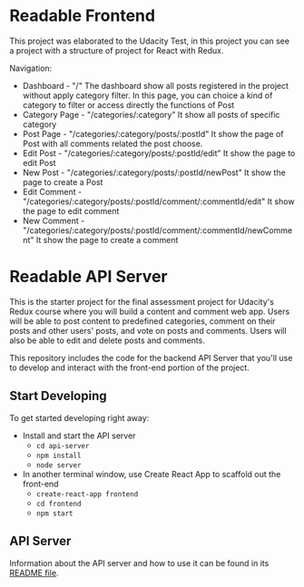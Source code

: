 # Readable Frontend

This project was elaborated to the Udacity Test, in this project you can see a project with a structure of project for React with Redux. 

Navigation:

* Dashboard - "/"
  The dashboard show all posts registered in the project without apply category filter.
  In this page, you can choice a kind of category to filter or access directly the functions of Post
* Category Page - "/categories/:category"
  It show all posts of specific category
* Post Page - "/categories/:category/posts/:postId"
  It show the page of Post with all comments related the post choose.
* Edit Post - "/categories/:category/posts/:postId/edit"
  It show the page to edit Post
* New Post - "/categories/:category/posts/:postId/newPost"
  It show the page to create a Post
* Edit Comment - "/categories/:category/posts/:postId/comment/:commentId/edit"
  It show the page to edit comment
* New Comment - "/categories/:category/posts/:postId/comment/:commentId/newComment"
  It show the page to create a comment



# Readable API Server

This is the starter project for the final assessment project for Udacity's Redux course where you will build a content and comment web app. Users will be able to post content to predefined categories, comment on their posts and other users' posts, and vote on posts and comments. Users will also be able to edit and delete posts and comments.

This repository includes the code for the backend API Server that you'll use to develop and interact with the front-end portion of the project.

## Start Developing

To get started developing right away:

* Install and start the API server
    - `cd api-server`
    - `npm install`
    - `node server`
* In another terminal window, use Create React App to scaffold out the front-end
    - `create-react-app frontend`
    - `cd frontend`
    - `npm start`

## API Server

Information about the API server and how to use it can be found in its [README file](api-server/README.md).
